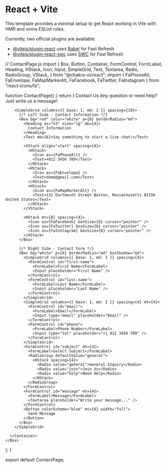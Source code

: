 # React + Vite

This template provides a minimal setup to get React working in Vite with HMR and some ESLint rules.

Currently, two official plugins are available:

- [@vitejs/plugin-react](https://github.com/vitejs/vite-plugin-react/blob/main/packages/plugin-react/README.md) uses [Babel](https://babeljs.io/) for Fast Refresh
- [@vitejs/plugin-react-swc](https://github.com/vitejs/vite-plugin-react-swc) uses [SWC](https://swc.rs/) for Fast Refresh


// ContactPage.js
import {
  Box,
  Button,
  Container,
  FormControl,
  FormLabel,
  Heading,
  HStack,
  Icon,
  Input,
  SimpleGrid,
  Text,
  Textarea,
  Radio,
  RadioGroup,
  VStack,
} from "@chakra-ui/react";
import { FaPhoneAlt, FaEnvelope, FaMapMarkerAlt, FaFacebook, FaTwitter, FaInstagram } from "react-icons/fa";

function ContactPage() {
  return (
    <Box bg="gray.50" py={12}>
      <Container maxW="container.xl">
        <Heading as="h1" size="xl" textAlign="center" color="maroon.700" mb={4}>
          Contact Us
        </Heading>
        <Text textAlign="center" color="gray.600" mb={10}>
          Any question or need help? Just write us a message!
        </Text>
        
        <SimpleGrid columns={{ base: 1, md: 2 }} spacing={10}>
          {/* Left Side - Contact Information */}
          <Box bg="red" color="white" p={8} borderRadius="md">
            <Heading as="h3" size="lg" mb={4}>
              Contact Information
            </Heading>
            <Text mb={6}>Say something to start a live chat!</Text>

            <VStack align="start" spacing={4}>
              <HStack>
                <Icon as={FaPhoneAlt} />
                <Text>+012 3456 789</Text>
              </HStack>
              <HStack>
                <Icon as={FaEnvelope} />
                <Text>demo@gmail.com</Text>
              </HStack>
              <HStack>
                <Icon as={FaMapMarkerAlt} />
                <Text>132 Dartmouth Street Boston, Massachusetts 02156 United States</Text>
              </HStack>
            </VStack>

            <HStack mt={8} spacing={4}>
              <Icon as={FaFacebook} boxSize={6} cursor="pointer" />
              <Icon as={FaTwitter} boxSize={6} cursor="pointer" />
              <Icon as={FaInstagram} boxSize={6} cursor="pointer" />
            </HStack>
          </Box>

          {/* Right Side - Contact Form */}
          <Box bg="white" p={8} borderRadius="md" boxShadow="md">
            <SimpleGrid columns={{ base: 1, md: 2 }} spacing={4}>
              <FormControl id="first-name">
                <FormLabel>First Name</FormLabel>
                <Input placeholder="First Name" />
              </FormControl>
              <FormControl id="last-name">
                <FormLabel>Last Name</FormLabel>
                <Input placeholder="Last Name" />
              </FormControl>
            </SimpleGrid>
            <SimpleGrid columns={{ base: 1, md: 2 }} spacing={4} mt={4}>
              <FormControl id="email">
                <FormLabel>Email</FormLabel>
                <Input type="email" placeholder="Email" />
              </FormControl>
              <FormControl id="phone">
                <FormLabel>Phone Number</FormLabel>
                <Input type="tel" placeholder="+1 012 3456 789" />
              </FormControl>
            </SimpleGrid>
            <FormControl id="subject" mt={4}>
              <FormLabel>Select Subject</FormLabel>
              <RadioGroup defaultValue="general">
                <HStack spacing={4}>
                  <Radio value="general">General Inquiry</Radio>
                  <Radio value="join">Join Us</Radio>
                  <Radio value="help">Need Help</Radio>
                </HStack>
              </RadioGroup>
            </FormControl>
            <FormControl id="message" mt={4}>
              <FormLabel>Message</FormLabel>
              <Textarea placeholder="Write your message..." />
            </FormControl>
            <Button colorScheme="blue" mt={6} width="full">
              Send Message
            </Button>
          </Box>
        </SimpleGrid>

      </Container>
    </Box>
  );
}

export default ContactPage;
